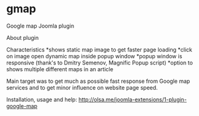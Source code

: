 # gmap
Google map Joomla plugin

About plugin

Characteristics
*shows static map image to get faster page loading
*click on image open dynamic map inside popup window
*popup window is responsive (thank's to Dmitry Semenov, Magnific Popup script)
*option to shows multiple different maps in an article

Main target was to get much as possible fast response from Google map services and to get minor influence on website page speed.

Installation, usage and help: http://olsa.me/joomla-extensions/1-plugin-google-map
